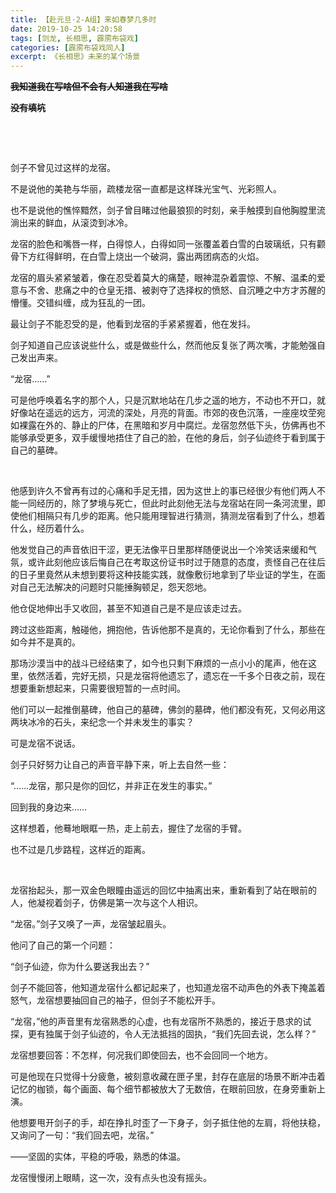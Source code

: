 ```yaml
---
title: 【赴元旦·2-A组】来如春梦几多时
date: 2019-10-25 14:20:58
tags: [剑龙, 长相思, 霹雳布袋戏]
categories: [霹雳布袋戏同人]
excerpt: 《长相思》未来的某个场景
---
```


<p><strong><span style="text-decoration:line-through;"  >我知道我在写啥但不会有人知道我在写啥</span></strong><br /></p> 
<p><strong><span style="text-decoration:line-through;"  >没有填坑</span></strong></p> 
<p><strong><span style="text-decoration:line-through;"  ><br /></span></strong></p> 
<p><strong><span style="text-decoration:line-through;"  ><br /></span></strong></p> 
<p>剑子不曾见过这样的龙宿。</p> 
<p>不是说他的美艳与华丽，疏楼龙宿一直都是这样珠光宝气、光彩照人。</p> 
<p>也不是说他的憔悴黯然，剑子曾目睹过他最狼狈的时刻，亲手触摸到自他胸膛里流淌出来的鲜血，从滚烫到冰冷。</p> 
<p>龙宿的脸色和嘴唇一样，白得惊人，白得如同一张覆盖着白雪的白玻璃纸，只有颧骨下方红得鲜明，在白雪上烧出一个破洞，露出两团病态的火焰。</p> 
<p>龙宿的眉头紧紧皱着，像在忍受着莫大的痛楚，眼神混杂着震惊、不解、温柔的爱意与不舍、悲痛之中的仓皇无措、被剥夺了选择权的愤怒、自沉睡之中方才苏醒的懵懂。交错纠缠，成为狂乱的一团。</p> 
<p>最让剑子不能忍受的是，他看到龙宿的手紧紧握着，他在发抖。</p> 
<p>剑子知道自己应该说些什么，或是做些什么，然而他反复张了两次嘴，才能勉强自己发出声来。</p> 
<p>“龙宿……”</p> 
<p>可是他呼唤着名字的那个人，只是沉默地站在几步之遥的地方，不动也不开口，就好像站在遥远的远方，河流的深处，月亮的背面。市郊的夜色沉落，一座座坟茔宛如裸露在外的、静止的尸体，在黑暗和岁月中腐烂。龙宿忽然低下头，仿佛再也不能够承受更多，双手缓慢地捂住了自己的脸，在他的身后，剑子仙迹终于看到属于自己的墓碑。</p> 
<p>&nbsp;</p> 
<p>他感到许久不曾再有过的心痛和手足无措，因为这世上的事已经很少有他们两人不能一同经历的，除了梦境与死亡，但此时此刻他无法与龙宿站在同一条河流里，即使他们相隔只有几步的距离。他只能用理智进行猜测，猜测龙宿看到了什么，想着什么，经历着什么。</p> 
<p>他发觉自己的声音依旧干涩，更无法像平日里那样随便说出一个冷笑话来缓和气氛，或许此刻他应该后悔自己在考取这份证书时过于随意的态度，责怪自己在往后的日子里竟然从未想到要将这种技能实践，就像敷衍地拿到了毕业证的学生，在面对自己无法解决的问题时只能捶胸顿足，怨天怨地。</p> 
<p>他仓促地伸出手又收回，甚至不知道自己是不是应该走过去。</p> 
<p>跨过这些距离，触碰他，拥抱他，告诉他那不是真的，无论你看到了什么，那些在如今并不是真的。</p> 
<p>那场沙漠当中的战斗已经结束了，如今也只剩下麻烦的一点小小的尾声，他在这里，依然活着，完好无损，只是龙宿将他遗忘了，遗忘在一千多个日夜之前，现在想要重新想起来，只需要很短暂的一点时间。</p> 
<p>他们可以一起推倒墓碑，他自己的墓碑，佛剑的墓碑，他们都没有死，又何必用这两块冰冷的石头，来纪念一个并未发生的事实？</p> 
<p>可是龙宿不说话。</p> 
<p>剑子只好努力让自己的声音平静下来，听上去自然一些：</p> 
<p>“……龙宿，那只是你的回忆，并非正在发生的事实。”</p> 
<p>回到我的身边来……</p> 
<p>这样想着，他蓦地眼眶一热，走上前去，握住了龙宿的手臂。</p> 
<p>也不过是几步路程，这样近的距离。</p> 
<p>&nbsp;</p> 
<p>龙宿抬起头，那一双金色眼瞳由遥远的回忆中抽离出来，重新看到了站在眼前的人，他凝视着剑子，仿佛是第一次与这个人相识。</p> 
<p>“龙宿。”剑子又唤了一声，龙宿皱起眉头。</p> 
<p>他问了自己的第一个问题：</p> 
<p>“剑子仙迹，你为什么要送我出去？”</p> 
<p>剑子不能回答，他知道龙宿什么都记起来了，也知道龙宿不动声色的外表下掩盖着怒气，龙宿想要抽回自己的袖子，但剑子不能松开手。</p> 
<p>“龙宿，”他的声音里有龙宿熟悉的心虚，也有龙宿所不熟悉的，接近于恳求的试探，更有独属于剑子仙迹的，令人无法抵挡的固执，“我们先回去说，怎么样？”</p> 
<p>龙宿想要回答：不怎样，何况我们即使回去，也不会回同一个地方。</p> 
<p>可是他现在只觉得十分疲惫，被刻意收藏在匣子里，封存在底层的场景不断冲击着记忆的枷锁，每个画面、每个细节都被放大了无数倍，在眼前回放，在身旁重新上演。</p> 
<p>他想要甩开剑子的手，却在挣扎时歪了一下身子，剑子抵住他的左肩，将他扶稳，又询问了一句：“我们回去吧，龙宿。”</p> 
<p>——坚固的实体，平稳的呼吸，熟悉的体温。</p> 
<p>龙宿慢慢闭上眼睛，这一次，没有点头也没有摇头。</p> 
<p><strong><span style="text-decoration:line-through;"  ><br /></span></strong></p>